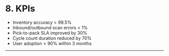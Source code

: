 # 8. KPIs
- Inventory accuracy > 99.5%  
- Inbound/outbound scan errors < 1%  
- Pick-to-pack SLA improved by 30%  
- Cycle count duration reduced by 70%  
- User adoption > 90% within 3 months  

---
